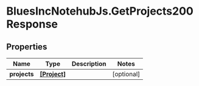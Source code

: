 # BluesIncNotehubJs.GetProjects200Response

## Properties

Name | Type | Description | Notes
------------ | ------------- | ------------- | -------------
**projects** | [**[Project]**](Project.md) |  | [optional] 


